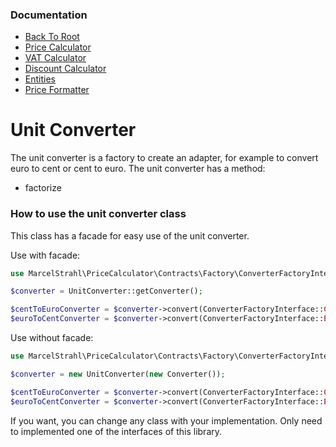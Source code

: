 ### Documentation
* [Back To Root](../readme.md)
* [Price Calculator](price-calculator.md)
* [VAT Calculator](vat-calculator.md)
* [Discount Calculator](discount-calculator.md)
* [Entities](entities.md)
* [Price Formatter](price-formatter.md)

# Unit Converter

The unit converter is a factory to create an adapter, for example to convert euro to cent or cent to euro.
The unit converter has a method:
* factorize

### How to use the unit converter class

This class has a facade for easy use of the unit converter.

Use with facade:

```php
use MarcelStrahl\PriceCalculator\Contracts\Factory\ConverterFactoryInterface;use MarcelStrahl\PriceCalculator\Facade\UnitConverter;

$converter = UnitConverter::getConverter();

$centToEuroConverter = $converter->convert(ConverterFactoryInterface::CENT_TO_EURO);
$euroToCentConverter = $converter->convert(ConverterFactoryInterface::EURO_TO_CENT);
```

Use without facade:

```php
use MarcelStrahl\PriceCalculator\Contracts\Factory\ConverterFactoryInterface;use MarcelStrahl\PriceCalculator\Factory\Converter;use MarcelStrahl\PriceCalculator\UnitConverter;

$converter = new UnitConverter(new Converter());

$centToEuroConverter = $converter->convert(ConverterFactoryInterface::CENT_TO_EURO);
$euroToCentConverter = $converter->convert(ConverterFactoryInterface::EURO_TO_CENT);
```

If you want, you can change any class with your implementation. 
Only need to implemented one of the interfaces of this library.